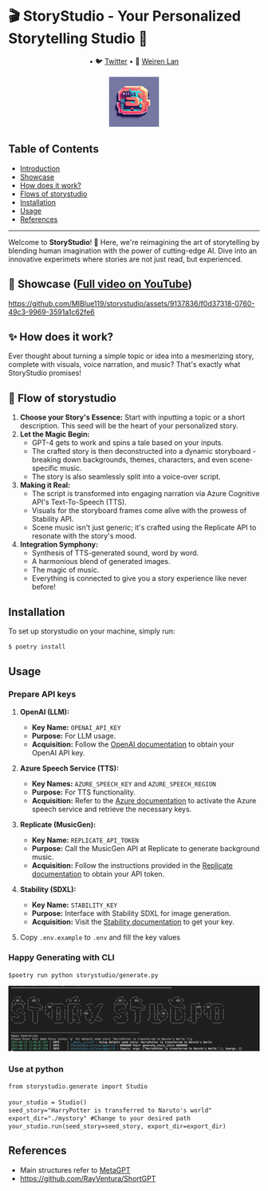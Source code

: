 # 🎬 StoryStudio - Your Personalized Storytelling Studio 📖
<p align="center">
• 🐦 <a href="https://twitter.com/miblue119" target="_blank">Twitter</a>  
• 👨️ <a href="https://miblue119.github.io/" target="_blank">Weiren Lan</a> 
    <br/><br/>
    <img src="./assets/logo.png" width="100"> <br/>

</p>

## Table of Contents
- [Introduction](#-storystudio---your-personalized-storytelling-studio-)
- [Showcase](#🎥-showcase-full-video-on-youtube)
- [How does it work?](#-how-does-it-work)
- [Flows of storystudio](#-flows-of-storystudio)
- [Installation](#installation)
- [Usage](#usage)
- [References](#references)
---
Welcome to **StoryStudio**! 🌟 Here, we're reimagining the art of storytelling by blending human imagination with the power of cutting-edge AI. Dive into an innovative experimets where stories are not just read, but experienced.

## 🎥 Showcase ([Full video on YouTube](https://www.youtube.com/watch?v=NEp_huFPfa0))
https://github.com/MIBlue119/storystudio/assets/9137836/f0d37318-0760-49c3-9969-3591a1c62fe6

## ✨ How does it work?

Ever thought about turning a simple topic or idea into a mesmerizing story, complete with visuals, voice narration, and music? That's exactly what StoryStudio promises!

## 🚀 Flow of storystudio
1. **Choose your Story's Essence:** Start with inputting a topic or a short description. This seed will be the heart of your personalized story.
2. **Let the Magic Begin:** 
   - GPT-4 gets to work and spins a tale based on your inputs.
   - The crafted story is then deconstructed into a dynamic storyboard - breaking down backgrounds, themes, characters, and even scene-specific music.
   - The story is also seamlessly split into a voice-over script.
3. **Making it Real:**
   - The script is transformed into engaging narration via Azure Cognitive API's Text-To-Speech (TTS).
   - Visuals for the storyboard frames come alive with the prowess of Stability API.
   - Scene music isn't just generic; it's crafted using the Replicate API to resonate with the story's mood.
4. **Integration Symphony:**
   - Synthesis of TTS-generated sound, word by word.
   - A harmonious blend of generated images.
   - The magic of music.
   - Everything is connected to give you a story experience like never before!

## Installation

To set up storystudio on your machine, simply run:
```bash
$ poetry install
```

## Usage
### Prepare API keys
1. **OpenAI (LLM):** 
   - **Key Name:** `OPENAI_API_KEY`
   - **Purpose:** For LLM usage.
   - **Acquisition:** Follow the [OpenAI documentation](https://help.openai.com/en/articles/4936850-where-do-i-find-my-secret-api-key) to obtain your OpenAI API key.

2. **Azure Speech Service (TTS):**
   - **Key Names:** `AZURE_SPEECH_KEY` and `AZURE_SPEECH_REGION`
   - **Purpose:** For TTS functionality.
   - **Acquisition:** Refer to the [Azure documentation](https://learn.microsoft.com/en-us/azure/ai-services/speech-service/get-started-text-to-speech?tabs=macos%2Cterminal&pivots=programming-language-python) to activate the Azure speech service and retrieve the necessary keys.

3. **Replicate (MusicGen):**
   - **Key Name:** `REPLICATE_API_TOKEN`
   - **Purpose:** Call the MusicGen API at Replicate to generate background music.
   - **Acquisition:** Follow the instructions provided in the [Replicate documentation](https://replicate.com/docs/get-started/python) to obtain your API token.

4. **Stability (SDXL):**
   - **Key Name:** `STABILITY_KEY`
   - **Purpose:** Interface with Stability SDXL for image generation.
   - **Acquisition:** Visit the [Stability documentation](https://platform.stability.ai/docs/getting-started/authentication) to get your key.

5. Copy `.env.example` to `.env` and fill the key values
### Happy Generating with CLI
```
$poetry run python storystudio/generate.py
```
![cli](./assets/cli.jpg)

### Use at python
```
from storystudio.generate import Studio

your_studio = Studio()
seed_story="HarryPotter is transferred to Naruto's world"
export_dir="./mystory" #Change to your desired path
your_studio.run(seed_story=seed_story, export_dir=export_dir)
```


## References
- Main structures refer to [MetaGPT](https://github.com/geekan/MetaGPT)
- https://github.com/RayVentura/ShortGPT
